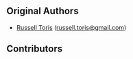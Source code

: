 Original Authors
----------------

 * [Russell Toris](https://github.com/rctoris/) (russell.toris@gmail.com)

Contributors
------------
